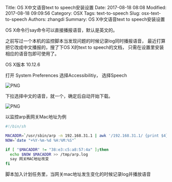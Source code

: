 Title: OS X中文语音text to speech安装设置
Date: 2017-08-18 08:08
Modified: 2017-08-18 09:09:56
Category: OSX
Tags: text-to-speech
Slug: osx-text-to-speech
Authors: zhangdi
Summary: OS X中文语音text to speech安装设置


OS X命令行say命令可以直接播报语音，默认是英文的。

之前写过一个本机的监控脚本当发现问题的时候记录log同时播报语音，
最近打算把它改成中文播报的，搜了下OS X的text to speech的文档，
只需在设置里安装相应的语音包即可使用了。

OS X版本 10.12.6

打开 System Preferences 选择Accessibilitiy， 选择Speech

![PNG]({static|osx-text-to-speech/settings1.png} "设置1")

下拉选择中文的语音，就一个，确定后自动开始下载。

![PNG]({static|osx-text-to-speech/settings2.png} "title1")

以监控arp表网关Mac地址为例

```bash
#!/bin/sh

MACADDR=`/usr/sbin/arp -n 192.168.31.1 | awk '/192.168.31.1/ {print $4}'`
NOW=`date "+%Y-%m-%d %H:%M:%S"`

if [ "$MACADDR" != "38:e3:c5:a8:57:4a" ];then
  echo $NOW $MACADDR >> /tmp/arp.log
  say 网关MAC地址改变
fi
```

脚本加入计划任务里，当网关mac地址发生变化的时候记录log并播放语音

